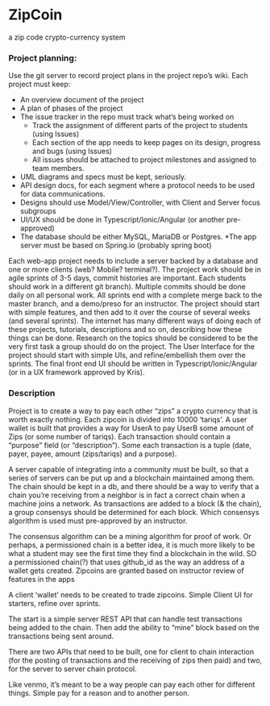 # ZipCoin

a zip code crypto-currency system

### Project planning:
Use the git server to record project plans in the project repo’s wiki.
Each project must keep:
* An overview document of the project
* A plan of phases of the project
* The issue tracker in the repo must track what’s being worked on
  * Track the assignment of different parts of the project to students (using Issues)
  * Each section of the app needs to keep pages on its design, progress and bugs (using Issues)
  * All issues should be attached to project milestones and assigned to team members.
* UML diagrams and specs must be kept, seriously. 
* API design docs, for each segment where a protocol needs to be used for data communications.
* Designs should use Model/View/Controller, with Client and Server focus subgroups
* UI/UX should be done in Typescript/Ionic/Angular (or another pre-approved)
* The database should be either MySQL, MariaDB or Postgres.
*The app server must be based on Spring.io (probably spring boot)

Each web-app project needs to include a server backed by a database and one or more clients (web? Mobile? terminal?).
The project work should be in agile sprints of 3-5 days, commit histories are important. Each students should work in a different git branch). Multiple commits should be done daily on all personal work. All sprints end with a complete merge back to the master branch, and a demo/preso for an instructor.
The project should start with simple features, and then add to it over the course of several weeks (and several sprints).
The internet has many different ways of doing each of these projects, tutorials, descriptions and so on, describing how these things can be done. Research on the topics should be considered to be the very first task a group should do on the project.
The User Interface for the project should start with simple UIs, and refine/embellish them over the sprints. The final front end UI should be written in Typescript/Ionic/Angular (or in a UX framework approved by Kris).

### Description

Project is to create a way to pay each other “zips” a crypto currency that is worth exactly nothing. Each zipcoin is divided into 10000 ‘tariqs’. A user wallet is built that provides a way for UserA to pay UserB some amount of Zips (or some number of tariqs). Each transaction should contain a “purpose” field (or “description”). Some each transaction is a tuple (date, payer, payee, amount (zips/tariqs) and a purpose).

A server capable of integrating into a community must be built, so that a series of servers can be put up and a blockchain maintained among them. The chain should be kept in a db, and there should be a way to verify that a chain you’re receiving from a neighbor is in fact a correct chain when a machine joins a network. As transactions are added to a block (& the chain), a group consensys should be determined for each block. Which consensys algorithm is used must pre-approved by an instructor.

The consensus algorithm can be a mining algorithm for proof of work. Or perhaps, a permissioned chain is a better idea, it is much more likely to be what a student may see the first time they find a blockchain in the wild.
SO a permissioned chain(?) that uses github_id as the way an address of a wallet gets created.
Zipcoins are granted based on instructor review of features in the apps

A client ‘wallet’ needs to be created to trade zipcoins. Simple Client UI for starters, refine over sprints.

The start is a simple server REST API that can handle test transactions being added to the chain. Then add the ability to “mine” block based on the transactions being sent around. 

There are two APIs that need to be built, one for client to chain interaction (for the posting of transactions and the receiving of zips then paid) and two, for the server to server chain protocol.

Like venmo, it’s meant to be a way people can pay each other for different things. Simple pay for a reason and to another person.
